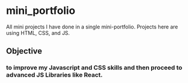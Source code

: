 # mini_portfolio

All mini projects I have done in a single mini-portfolio. Projects here are using HTML, CSS, and JS.

## Objective

### to improve my Javascript and CSS skills and then proceed to advanced JS Libraries like React.
